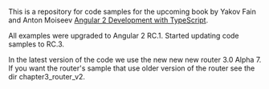 This is a repository for code samples for the upcoming book by Yakov Fain and Anton Moiseev <a href="https://manning.com/books/angular-2-development-with-typescript">Angular 2 Development with TypeScript</a>. 

All examples were upgraded to Angular 2 RC.1. Started updating code samples to RC.3. 

In the latest version of the code we use the new new new router 3.0 Alpha 7. If you want the router's sample that use older version of the router see the dir chapter3_router_v2.




